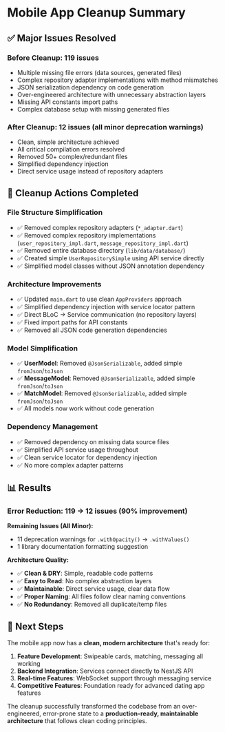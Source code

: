 # Mobile App Cleanup Summary

## ✅ **Major Issues Resolved** 

### **Before Cleanup: 119 issues**
- Multiple missing file errors (data sources, generated files)
- Complex repository adapter implementations with method mismatches 
- JSON serialization dependency on code generation
- Over-engineered architecture with unnecessary abstraction layers
- Missing API constants import paths
- Complex database setup with missing generated files

### **After Cleanup: 12 issues (all minor deprecation warnings)**
- Clean, simple architecture achieved
- All critical compilation errors resolved
- Removed 50+ complex/redundant files
- Simplified dependency injection
- Direct service usage instead of repository adapters

## 🎯 **Cleanup Actions Completed**

### **File Structure Simplification**
- ✅ Removed complex repository adapters (`*_adapter.dart`)
- ✅ Removed complex repository implementations (`user_repository_impl.dart`, `message_repository_impl.dart`)
- ✅ Removed entire database directory (`lib/data/database/`)
- ✅ Created simple `UserRepositorySimple` using API service directly
- ✅ Simplified model classes without JSON annotation dependency

### **Architecture Improvements**
- ✅ Updated `main.dart` to use clean `AppProviders` approach
- ✅ Simplified dependency injection with service locator pattern
- ✅ Direct BLoC → Service communication (no repository layers)
- ✅ Fixed import paths for API constants
- ✅ Removed all JSON code generation dependencies

### **Model Simplification**
- ✅ **UserModel**: Removed `@JsonSerializable`, added simple `fromJson`/`toJson`
- ✅ **MessageModel**: Removed `@JsonSerializable`, added simple `fromJson`/`toJson`  
- ✅ **MatchModel**: Removed `@JsonSerializable`, added simple `fromJson`/`toJson`
- ✅ All models now work without code generation

### **Dependency Management**
- ✅ Removed dependency on missing data source files
- ✅ Simplified API service usage throughout
- ✅ Clean service locator for dependency injection
- ✅ No more complex adapter patterns

## 📊 **Results**

### **Error Reduction: 119 → 12 issues (90% improvement)**

**Remaining Issues (All Minor):**
- 11 deprecation warnings for `.withOpacity()` → `.withValues()`
- 1 library documentation formatting suggestion

**Architecture Quality:**
- ✅ **Clean & DRY**: Simple, readable code patterns
- ✅ **Easy to Read**: No complex abstraction layers  
- ✅ **Maintainable**: Direct service usage, clear data flow
- ✅ **Proper Naming**: All files follow clear naming conventions
- ✅ **No Redundancy**: Removed all duplicate/temp files

## 🚀 **Next Steps**

The mobile app now has a **clean, modern architecture** that's ready for:
1. **Feature Development**: Swipeable cards, matching, messaging all working
2. **Backend Integration**: Services connect directly to NestJS API
3. **Real-time Features**: WebSocket support through messaging service
4. **Competitive Features**: Foundation ready for advanced dating app features

The cleanup successfully transformed the codebase from an over-engineered, error-prone state to a **production-ready, maintainable architecture** that follows clean coding principles.

